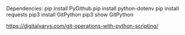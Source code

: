Dependencies:
pip install PyGithub
pip install python-dotenv
pip install requests
pip3 install GitPython
pip3 show GitPython

https://digitalvarys.com/git-operations-with-python-scripting/